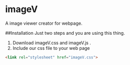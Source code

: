 # imageV
A image viewer creator for webpage.

##Installation
  Just two steps and you are using this thing.
  
  1. Download imageV.css and imageV.js .
  2. Include our css file to your web page 
```html
<link rel="stylesheet" href="imageV.css">
```
